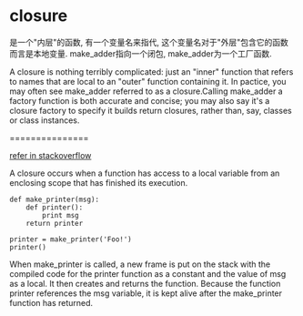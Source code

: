 closure
=======

是一个"内层"的函数, 有一个变量名来指代, 这个变量名对于"外层"包含它的函数而言是本地变量.
make_adder指向一个闭包, make_adder为一个工厂函数.

A closure is nothing terribly complicated: just an "inner" function that refers to names that are local to an "outer" function containing it. 
In pactice, you may often see make_adder referred to as a closure.Calling make_adder a factory function is both accurate and concise; you may also say it's a closure factory to specify it builds return closures, rather than, say, classes or class instances.

===============

[refer in stackoverflow](http://stackoverflow.com/questions/4020419/closures-in-python)

A closure occurs when a function has access to a local variable from an enclosing scope that has finished its execution.

~~~
def make_printer(msg):
    def printer():
        print msg
    return printer

printer = make_printer('Foo!')
printer()
~~~

When make_printer is called, a new frame is put on the stack with the compiled code for the printer function as a constant and the value of msg as a local. It then creates and returns the function. Because the function printer references the msg variable, it is kept alive after the make_printer function has returned.
